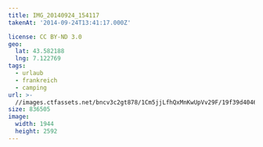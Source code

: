 ```yaml
---
title: IMG_20140924_154117
takenAt: '2014-09-24T13:41:17.000Z'

license: CC BY-ND 3.0
geo:
  lat: 43.582188
  lng: 7.122769
tags:
  - urlaub
  - frankreich
  - camping
url: >-
  //images.ctfassets.net/bncv3c2gt878/1Cm5jjLfhQxMnKwUpVv29F/19f39d404689bf2bce80d46ab580d358/img_20140924_154117_28234318261_o
size: 836505
image:
  width: 1944
  height: 2592
---
```

